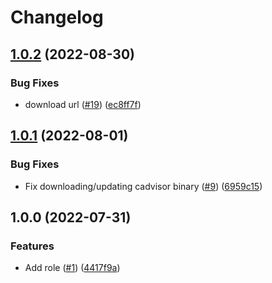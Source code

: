 # Changelog

## [1.0.2](https://github.com/nahsi/ansible-cadvisor/compare/v1.0.1...v1.0.2) (2022-08-30)


### Bug Fixes

* download url ([#19](https://github.com/nahsi/ansible-cadvisor/issues/19)) ([ec8ff7f](https://github.com/nahsi/ansible-cadvisor/commit/ec8ff7f13f1e35b119b4bf8c9c95f563c7ac859e))

## [1.0.1](https://github.com/nahsi/ansible-cadvisor/compare/v1.0.0...v1.0.1) (2022-08-01)


### Bug Fixes

* Fix downloading/updating cadvisor binary ([#9](https://github.com/nahsi/ansible-cadvisor/issues/9)) ([6959c15](https://github.com/nahsi/ansible-cadvisor/commit/6959c15a3a1c51d6c12cb70092abd26a8de7869f))

## 1.0.0 (2022-07-31)


### Features

* Add role ([#1](https://github.com/nahsi/ansible-cadvisor/issues/1)) ([4417f9a](https://github.com/nahsi/ansible-cadvisor/commit/4417f9ae7b533c0ed145aff7fba87bd8ac248dc5))
